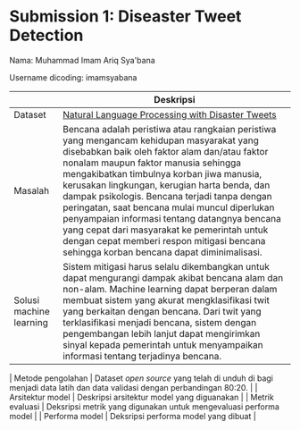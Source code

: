 # Submission 1: Diseaster Tweet Detection
Nama: Muhammad Imam Ariq Sya'bana

Username dicoding: imamsyabana

| | Deskripsi |
| ----------- | ----------- |
| Dataset | [Natural Language Processing with Disaster Tweets](https://www.kaggle.com/competitions/nlp-getting-started/data) |
| Masalah | Bencana adalah peristiwa atau rangkaian peristiwa yang mengancam kehidupan masyarakat yang disebabkan baik oleh faktor alam dan/atau faktor nonalam maupun faktor manusia sehingga mengakibatkan timbulnya korban jiwa manusia, kerusakan lingkungan, kerugian harta benda, dan dampak psikologis. Bencana terjadi tanpa dengan peringatan, saat bencana mulai muncul diperlukan penyampaian informasi tentang datangnya bencana yang cepat dari masyarakat ke pemerintah untuk dengan cepat memberi respon mitigasi bencana sehingga korban bencana dapat diminimalisasi.  |
| Solusi machine learning | Sistem mitigasi harus selalu dikembangkan untuk dapat mengurangi dampak akibat bencana alam dan non-alam. Machine learning dapat berperan dalam membuat sistem yang akurat mengklasifikasi twit yang berkaitan dengan bencana. Dari twit yang terklasifikasi menjadi bencana, sistem dengan pengembangan lebih lanjut dapat mengirimkan sinyal kepada pemerintah untuk menyampaikan informasi tentang terjadinya bencana. |

| Metode pengolahan | Dataset *open source* yang telah di unduh di bagi menjadi data latih dan data validasi dengan perbandingan 80:20.   |
| Arsitektur model | Deskripsi arsitektur model yang diguanakan |
| Metrik evaluasi | Deksripsi metrik yang digunakan untuk mengevaluasi performa model |
| Performa model | Deksripsi performa model yang dibuat |
